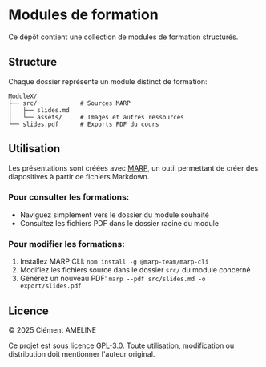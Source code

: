 # Modules de formation

Ce dépôt contient une collection de modules de formation structurés.

## Structure

Chaque dossier représente un module distinct de formation:
```
ModuleX/
├── src/            # Sources MARP
│   ├── slides.md
│   └── assets/     # Images et autres ressources
└── slides.pdf      # Exports PDF du cours
```

## Utilisation

Les présentations sont créées avec [MARP](https://marp.app/), un outil permettant de créer des diapositives à partir de fichiers Markdown.

### Pour consulter les formations:
- Naviguez simplement vers le dossier du module souhaité
- Consultez les fichiers PDF dans le dossier racine du module

### Pour modifier les formations:
1. Installez MARP CLI: `npm install -g @marp-team/marp-cli`
2. Modifiez les fichiers source dans le dossier `src/` du module concerné
3. Générez un nouveau PDF: `marp --pdf src/slides.md -o export/slides.pdf`

## Licence

© 2025 Clément AMELINE

Ce projet est sous licence [GPL-3.0](LICENSE). Toute utilisation, modification ou distribution doit mentionner l'auteur original.
